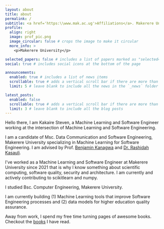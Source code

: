 ```yaml
---
layout: about
title: about
permalink: /
subtitle: <a href='https:\\www.mak.ac.ug'>Affiliations</a>. Makerere University.
profile:
  align: right
  image: prof_pic.png
  image_circular: false # crops the image to make it circular
  more_info: >
    <p>Makerere University</p>

selected_papers: false # includes a list of papers marked as "selected={true}"
social: true # includes social icons at the bottom of the page

announcements:
  enabled: true # includes a list of news items
  scrollable: true # adds a vertical scroll bar if there are more than 3 news items
  limit: 5 # leave blank to include all the news in the `_news` folder

latest_posts:
  enabled: false
  scrollable: true # adds a vertical scroll bar if there are more than 3 new posts items
  limit: 3 # leave blank to include all the blog posts
---
```


<!-- Write your biography here. Tell the world about yourself. Link to your favorite [subreddit](http://reddit.com). You can put a picture in, too. The code is already in, just name your picture `prof_pic.jpg` and put it in the `img/` folder. -->

<!-- Put your address / P.O. box / other info right below your picture. You can also disable any of these elements by editing `profile` property of the YAML header of your `_pages/about.md`. Edit `_bibliography/papers.bib` and Jekyll will render your [publications page](/al-folio/publications/) automatically. -->

<!-- Link to your social media connections, too. This theme is set up to use [Font Awesome icons](https://fontawesome.com/) and [Academicons](https://jpswalsh.github.io/academicons/), like the ones below. Add your Facebook, Twitter, LinkedIn, Google Scholar, or just disable all of them. -->

Hello there, I am Kakaire Steven, a Machine Learning and Software Engineer working at the intersection of Machine Learning and Software Engineering.

I am a candidate of Msc. Data Communication and Software Engineering, Makerere University specializing in Machine Learning for Software Engineering. I am advised by Prof. <a href="https://ug.linkedin.com/in/benjamin-kanagwa-a135b313">Benjamin Kanagwa</a> and <a href="se.linkedin.com/in/rashidah-kasauli-05152419">Dr. Rashidah Kasauli</a>.

I've worked as a Machine Learning and Software Engineer at Makerere University since 2021 that is why I know something about scientific computing, software quality, security and architecture. I am currently and actively contributing to scikitlearn and numpy.

I studied Bsc. Computer Engineering, Makerere University. 

I am currently building (1) Machine Learning tools that improve Software Engineering processes and (2) data models for higher education quality assurance.

Away from work, I spend my free time turning pages of awesome books. Checkout the <a href="https://kakairesteven.github.io/books/">books</a> I have read.
